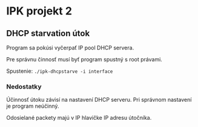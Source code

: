 # IPK projekt 2
## DHCP starvation útok
Program sa pokúsi vyčerpať IP pool DHCP servera.

Pre správnu činnosť musí byť program spustný s root právami.

Spustenie:
`./ipk-dhcpstarve -i interface`

### Nedostatky
Účinnosť útoku závisí na nastavení DHCP serveru.
Pri správnom nastavení je program neúčinný.

Odosielané packety majú v IP hlavičke IP adresu útočníka.
